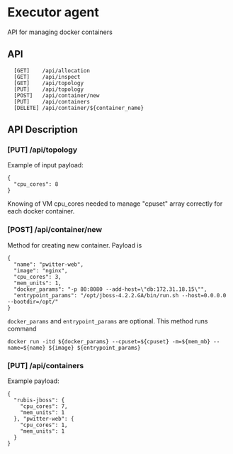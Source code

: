 # Executor agent
API for managing docker containers
## API
```
  [GET]    /api/allocation
  [GET]    /api/inspect
  [GET]    /api/topology
  [PUT]    /api/topology
  [POST]   /api/container/new
  [PUT]    /api/containers
  [DELETE] /api/container/${container_name}
```
## API Description
### [PUT] /api/topology
Example of input payload:
```
{
  "cpu_cores": 8
}
```
Knowing of VM cpu_cores needed to manage "cpuset" array correctly for each docker container.
### [POST] /api/container/new
Method for creating new container. Payload is
```
{
  "name": "pwitter-web",
  "image": "nginx",
  "cpu_cores": 3,
  "mem_units": 1,
  "docker_params": "-p 80:8080 --add-host=\"db:172.31.18.15\"",
  "entrypoint_params": "/opt/jboss-4.2.2.GA/bin/run.sh --host=0.0.0.0 --bootdir=/opt/"
}
```
`docker_params` and `entrypoint_params` are optional.
This method runs command
```
docker run -itd ${docker_params} --cpuset=${cpuset} -m=${mem_mb} --name=${name} ${image} ${entrypoint_params}
```

### [PUT] /api/containers
Example payload:
```
{
  "rubis-jboss": {
    "cpu_cores": 7,
    "mem_units": 1
  }, "pwitter-web": {
    "cpu_cores": 1,
    "mem_units": 1
  }
}
```